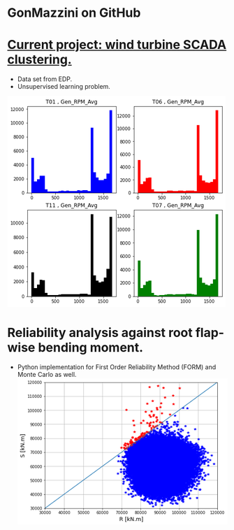 # GonMazzini on GitHub

# [Current project: wind turbine SCADA clustering.](https://github.com/GonMazzini/Blade-deflection-calculation)
* Data set from EDP.
* Unsupervised learning problem. 

![image](images/Gen%20RPM.png)


# Reliability analysis against root flap-wise bending moment.
* Python implementation for First Order Reliability Method (FORM) and Monte Carlo as well.
![image](images/Reliability%20plot.png?raw=true)

